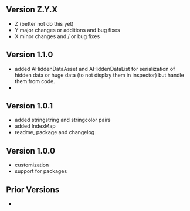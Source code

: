 ## Version Z.Y.X
- Z (better not do this yet)
- Y major changes or additions and bug fixes
- X minor changes and / or bug fixes

## Version 1.1.0
- added AHiddenDataAsset and AHiddenDataList for 
serialization of hidden data or huge data (to not display them in inspector)
but handle them from code.
-

## Version 1.0.1
- added stringstring and stringcolor pairs
- added IndexMap
- readme, package and changelog

## Version 1.0.0
- customization
- support for packages

## Prior Versions
-